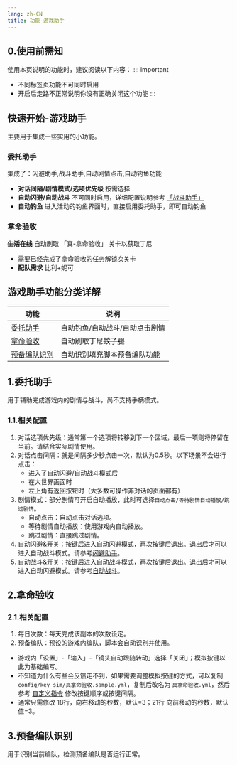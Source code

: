 ```yaml
---
lang: zh-CN
title: 功能-游戏助手
---
```

## 0.使用前需知

使用本页说明的功能时，建议阅读以下内容：
::: important
- 不同标签页功能不可同时启用
- 开启后走路不正常说明你没有正确关闭这个功能
:::

## 快速开始-游戏助手
主要用于集成一些实用的小功能。

### 委托助手
集成了：闪避助手,战斗助手,自动剧情点击,自动钓鱼功能

- **对话间隔/剧情模式/选项优先级** 按需选择
- **自动闪避/自动战斗** 不可同时启用，详细配置说明参考 [「战斗助手」](./feat_battle_assistant.md)
- **自动钓鱼** 进入活动的钓鱼界面时，直接启用委托助手，即可自动钓鱼

### 拿命验收
~~**生活在线**~~
自动刷取 「真-拿命验收」 关卡以获取丁尼  
- 需要已经完成了拿命验收的任务解锁次关卡  
- **配队需求** 比利+妮可

## 游戏助手功能分类详解
|  功能   | 说明  |
|  ----  | ----  |
| [委托助手]() | 自动钓鱼/自动战斗/自动点击剧情 |
| [拿命验收]() | 自动刷取丁尼~~蚊子腿~~ |
| [预备编队识别]() | 自动识别填充脚本预备编队功能 |

## 1.委托助手

用于辅助完成游戏内的剧情与战斗，尚不支持手柄模式。

### 1.1.相关配置

1. 对话选项优先级：通常第一个选项将转移到下一个区域，最后一项则将停留在当前。请结合实际剧情使用。
2. 对话点击间隔：就是间隔多少秒点击一次，默认为0.5秒。以下场景不会进行点击：  
    - 进入了自动闪避/自动战斗模式后
    - 在大世界画面时
    - 左上角有返回按钮时（大多数可操作非对话的页面都有）
3. 剧情模式：部分剧情可开启自动播放，此时可选择`自动点击/等待剧情自动播放/跳过剧情`。
    - 自动点击：自动点击对话选项。
    - 等待剧情自动播放：使用游戏内自动播放。
    - 跳过剧情：直接跳过剧情。
4. 自动闪避&开关：按键后进入自动闪避模式，再次按键后退出。退出后才可以进入自动战斗模式。请参考[闪避助手](./feat_battle_assistant.md#1-闪避助手)。
5. 自动战斗&开关：按键后进入自动战斗模式，再次按键后退出。退出后才可以进入自动闪避模式。请参考[自动战斗](./feat_battle_assistant.md#2-自动战斗)。

## 2.拿命验收

### 2.1.相关配置

1. 每日次数：每天完成该副本的次数设定。
2. 预备编队：预设的游戏内编队，脚本会自动识别并使用。

- 游戏内「设置」-「输入」-「镜头自动跟随转动」选择「关闭」；模拟按键以此为基础编写。
- 不知道为什么有些会反馈走不到，如果需要调整模拟按键的方式，可以复制 `config/key_sim/真拿命验收.sample.yml`，复制后改名为 `真拿命验收.yml`，然后参考 [自定义指令](./feat_custom_op.md) 修改按键顺序或按键间隔。
- 通常只需修改 18行，向右移动的秒数，默认=3；21行 向前移动的秒数，默认值=3。

## 3.预备编队识别

用于识别当前编队，检测预备编队是否运行正常。